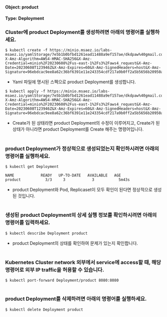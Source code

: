 
#### Object: product
#### Type: Deployment

### Cluster에 product Deployment를 생성하려면 아래의 명령어를 실행하세요.

```
$ kubectl create -f https://minio.msaez.io/labs-msaez.io/yamlStorage/7e5b1b0bfbd1261ead11488a9ef157ae/dkdpaw%40gmail.com/Deployment/product.yaml?X-Amz-Algorithm=AWS4-HMAC-SHA256&X-Amz-Credential=minio%2F20230608%2Fus-east-1%2Fs3%2Faws4_request&X-Amz-Date=20230608T123946Z&X-Amz-Expires=60&X-Amz-SignedHeaders=host&X-Amz-Signature=96ebdcac9ee8a62c36bf6391e11e243354cdf217a9b0ff2a5b5656b20950a793
```
- Yaml 파일에 명시된 스펙으로 product Deployment를 생성합니다.

```
$ kubectl apply -f https://minio.msaez.io/labs-msaez.io/yamlStorage/7e5b1b0bfbd1261ead11488a9ef157ae/dkdpaw%40gmail.com/Deployment/product.yaml?X-Amz-Algorithm=AWS4-HMAC-SHA256&X-Amz-Credential=minio%2F20230608%2Fus-east-1%2Fs3%2Faws4_request&X-Amz-Date=20230608T123946Z&X-Amz-Expires=60&X-Amz-SignedHeaders=host&X-Amz-Signature=96ebdcac9ee8a62c36bf6391e11e243354cdf217a9b0ff2a5b5656b20950a793
```
- Create가 된 상태라면 product Deployment의 수정이 이루어지고, Create가 된 상태가 아니라면 product Deployment를 Create 해주는 명령어입니다.  
#

### product Deployment가 정상적으로 생성되었는지 확인하시려면 아래의 명령어를 실행하세요.

```
$ kubectl get Deployment

NAME            READY   UP-TO-DATE   AVAILABLE   AGE
product           3/3     3            3           5m43s

```
- product Deployment와 Pod, Replicaset이 모두 확인이 된다면 정상적으로 생성된 것입니다.
#

### 생성된 product Deployment의 상세 실행 정보를 확인하시려면 아래의 명령어를 입력하세요.

```
$ kubectl describe Deployment product
```
- product Deployment의 상태를 확인하여 문제가 있는지 확인합니다. 
#

### Kubernetes Cluster network 외부에서 service에 access할 때, 해당 명령어로 외부 IP traffic을 허용할 수 있습니다.

```
$ kubectl port-forward Deployment/product 8080:8080
```
#

### product Deployment를 삭제하려면 아래의 명령어를 실행하세요.

```
$ kubectl delete Deployment product
```
#

